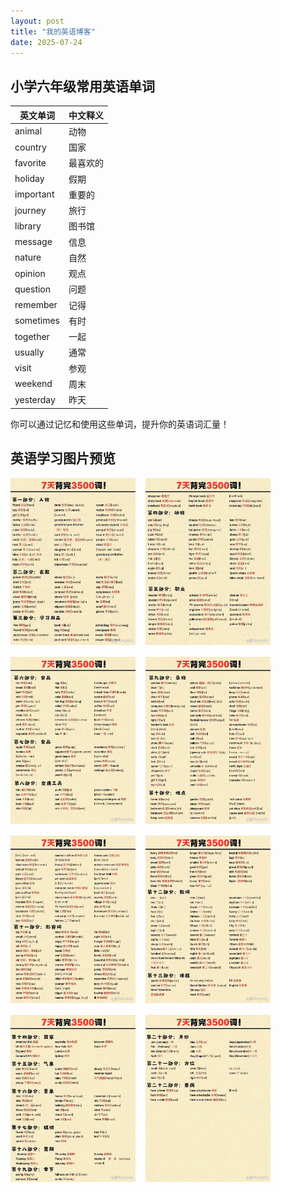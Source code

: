 ```yaml
---
layout: post
title: "我的英语博客"
date: 2025-07-24
---
```


## 小学六年级常用英语单词

| 英文单词 | 中文释义 |
|----------|----------|
| animal   | 动物     |
| country  | 国家     |
| favorite | 最喜欢的 |
| holiday  | 假期     |
| important| 重要的   |
| journey  | 旅行     |
| library  | 图书馆   |
| message  | 信息     |
| nature   | 自然     |
| opinion  | 观点     |
| question | 问题     |
| remember | 记得     |
| sometimes| 有时     |
| together | 一起     |
| usually  | 通常     |
| visit    | 参观     |
| weekend  | 周末     |
| yesterday| 昨天     |

你可以通过记忆和使用这些单词，提升你的英语词汇量！

[//]: # (## 英语学习图片展示)

[//]: # ()
[//]: # (<div style="display: flex; flex-wrap: wrap; gap: 16px;">)

[//]: # (  <img src="/images/English/english_001.webp" alt="english_001" width="200" />)

[//]: # (  <img src="/images/English/english_002.webp" alt="english_002" width="200" />)

[//]: # (  <img src="/images/English/english_003.webp" alt="english_003" width="200" />)

[//]: # (  <img src="/images/English/english_004.webp" alt="english_004" width="200" />)

[//]: # (  <img src="/images/English/english_005.webp" alt="english_005" width="200" />)

[//]: # (  <img src="/images/English/english_006.webp" alt="english_006" width="200" />)

[//]: # (  <img src="/images/English/english_007.webp" alt="english_007" width="200" />)

[//]: # (  <img src="/images/English/english_008.webp" alt="english_008" width="200" />)

[//]: # (</div>)

## 英语学习图片预览

<style>
.preview-img {
  cursor: pointer;
  transition: box-shadow 0.2s;
}
.preview-img:hover {
  box-shadow: 0 0 8px #888;
}
.img-modal {
  display: none;
  position: fixed;
  z-index: 9999;
  left: 0; top: 0; width: 100vw; height: 100vh;
  background: rgba(0,0,0,0.7);
  justify-content: center;
  align-items: center;
}
.img-modal:target {
  display: flex;
}
.img-modal img {
  max-width: 90vw;
  max-height: 90vh;
  border-radius: 8px;
  box-shadow: 0 0 16px #000;
}
.img-modal .close {
  position: absolute;
  top: 30px; right: 40px;
  color: #fff;
  font-size: 2em;
  text-decoration: none;
  font-weight: bold;
}
</style>

<div style="display: flex; flex-wrap: wrap; gap: 16px;">
  <a href="#img1"><img class="preview-img" src="/images/English/english_001.webp" alt="english_001" width="200" /></a>
  <a href="#img2"><img class="preview-img" src="/images/English/english_002.webp" alt="english_002" width="200" /></a>
  <a href="#img3"><img class="preview-img" src="/images/English/english_003.webp" alt="english_003" width="200" /></a>
  <a href="#img4"><img class="preview-img" src="/images/English/english_004.webp" alt="english_004" width="200" /></a>
  <a href="#img5"><img class="preview-img" src="/images/English/english_005.webp" alt="english_005" width="200" /></a>
  <a href="#img6"><img class="preview-img" src="/images/English/english_006.webp" alt="english_006" width="200" /></a>
  <a href="#img7"><img class="preview-img" src="/images/English/english_007.webp" alt="english_007" width="200" /></a>
  <a href="#img8"><img class="preview-img" src="/images/English/english_008.webp" alt="english_008" width="200" /></a>
</div>

<!-- Modal dialogs for each image -->
<div id="img1" class="img-modal">
  <a href="#" class="close">&times;</a>
  <img src="/images/English/english_001.webp" alt="english_001" />
</div>
<div id="img2" class="img-modal">
  <a href="#" class="close">&times;</a>
  <img src="/images/English/english_002.webp" alt="english_002" />
</div>
<div id="img3" class="img-modal">
  <a href="#" class="close">&times;</a>
  <img src="/images/English/english_003.webp" alt="english_003" />
</div>
<div id="img4" class="img-modal">
  <a href="#" class="close">&times;</a>
  <img src="/images/English/english_004.webp" alt="english_004" />
</div>
<div id="img5" class="img-modal">
  <a href="#" class="close">&times;</a>
  <img src="/images/English/english_005.webp" alt="english_005" />
</div>
<div id="img6" class="img-modal">
  <a href="#" class="close">&times;</a>
  <img src="/images/English/english_006.webp" alt="english_006" />
</div>
<div id="img7" class="img-modal">
  <a href="#" class="close">&times;</a>
  <img src="/images/English/english_007.webp" alt="english_007" />
</div>
<div id="img8" class="img-modal">
  <a href="#" class="close">&times;</a>
  <img src="/images/English/english_008.webp" alt="english_008" />
</div>